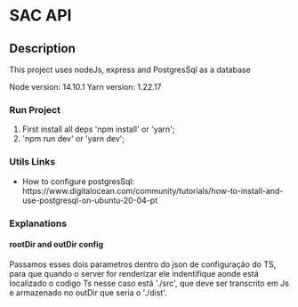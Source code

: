 # SAC API

## Description

<p>
  This project uses nodeJs, express and PostgresSql as a database
</p>

Node version: 14.10.1 Yarn version: 1.22.17

### Run Project

1. First install all deps 'npm install' or 'yarn';
2. 'npm run dev' or 'yarn dev';

### Utils Links

  <ul>
    <li>
      How to configure postgresSql: https://www.digitalocean.com/community/tutorials/how-to-install-and-use-postgresql-on-ubuntu-20-04-pt
    </li>
  </ul>

### Explanations

#### rootDir and outDir config

  <p align="left">Passamos esses dois parametros dentro do json de configuração do TS, para que quando o server for renderizar ele indentifique aonde está localizado o codigo Ts nesse caso está './src', que deve ser transcrito em Js e armazenado no outDir que seria o './dist'.</p>
